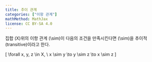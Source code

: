 ```yaml
---
title: 추이 관계
categories: ["이항 관계"]
mathMethod: MathJax
license: CC BY-SA 4.0
---
```


집합 \(X\)위의 이항 관계 \(\sim\)이 다음의 조건을 만족시킨다면 \(\sim\)을 추이적(transitive)이라고 한다.

\[ \forall x, y, z \in X, \ x \sim y \to y \sim z \to x \sim z \]
